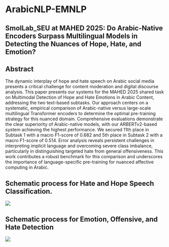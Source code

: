 # ArabicNLP-EMNLP
## SmolLab_SEU at MAHED 2025: Do Arabic-Native Encoders Surpass Multilingual Models in Detecting the Nuances of Hope, Hate, and Emotion?
## Abstract
The dynamic interplay of hope and hate speech on Arabic social media presents a critical challenge for content moderation and digital discourse analysis. This paper presents our systems for the MAHED 2025 shared task on Multimodal Detection of Hope and Hate Emotions in Arabic Content, addressing the two text-based subtasks. Our approach centers on a systematic, empirical comparison of Arabic-native versus large-scale multilingual Transformer encoders to determine the optimal pre-training strategy for this nuanced domain. Comprehensive evaluations demonstrate the clear superiority of Arabic-native models, with our ARBERTv2-based system achieving the highest performance. We secured 11th place in Subtask 1 with a macro F1-score of 0.682 and 5th place in Subtask 2 with a macro F1-score of 0.514. Error analysis reveals persistent challenges in interpreting implicit language and overcoming severe class imbalance, particularly in distinguishing targeted hate from general offensiveness. This work contributes a robust benchmark for this comparison and underscores the importance of language-specific pre-training for nuanced affective computing in Arabic.

## Schematic process for Hate and Hope Speech Classification.
![](https://www.googleapis.com/download/storage/v1/b/kaggle-forum-message-attachments/o/inbox%2F19186184%2Fd84fe2a0b3133d366d780f42b1926391%2FSubtask%201.png?generation=1756927768638162&alt=media)

## Schematic process for Emotion, Offensive, and Hate Detection
![](https://www.googleapis.com/download/storage/v1/b/kaggle-forum-message-attachments/o/inbox%2F19186184%2F3b299b02e5a23fa1b842c06c93f9d262%2Fsubtask%202.png?generation=1756927804717072&alt=media)
